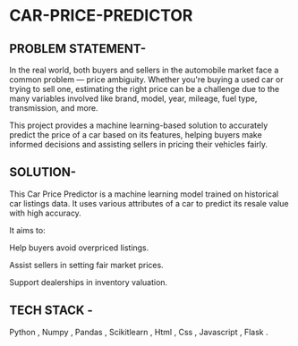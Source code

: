 # CAR-PRICE-PREDICTOR
## PROBLEM STATEMENT-

In the real world, both buyers and sellers in the automobile market face a common problem — price ambiguity. Whether you're buying a used car or trying to sell one, estimating the right price can be a challenge due to the many variables involved like brand, model, year, mileage, fuel type, transmission, and more.

This project provides a machine learning-based solution to accurately predict the price of a car based on its features, helping buyers make informed decisions and assisting sellers in pricing their vehicles fairly.

## SOLUTION- 

This Car Price Predictor is a machine learning model trained on historical car listings data. It uses various attributes of a car to predict its resale value with high accuracy.

It aims to:

Help buyers avoid overpriced listings.

Assist sellers in setting fair market prices.

Support dealerships in inventory valuation.

## TECH STACK - 

Python , Numpy , Pandas , Scikitlearn , Html , Css , Javascript , Flask .

